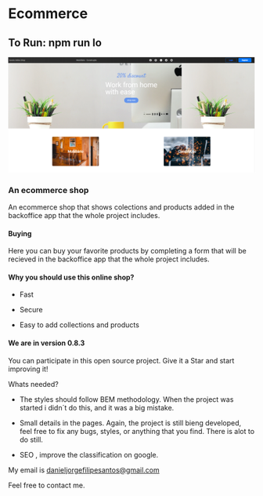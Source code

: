 # Ecommerce

## To Run: npm run lo

![alt text](https://github.com/danijorgesantos/ecommerce/blob/master/main.PNG?raw=true)


### An ecommerce shop

An ecommerce shop that shows colections and products added in the backoffice app that the whole project includes.

#### Buying 

Here you can buy your favorite products by completing a form that will be recieved in the backoffice app that the whole project includes.

#### Why you should use this online shop?

- Fast

- Secure

- Easy to add collections and products

#### We are in version 0.8.3

You can participate in this open source project. Give it a Star and start improving it!

Whats needed?

- The styles should follow BEM methodology. When the project was started i didn´t do this, and it was a big mistake.

- Small details in the pages. Again, the project is still bieng developed, feel free to fix any bugs, styles, or anything that you find. There is alot to do still.

- SEO , improve the classification on google.

My email is danieljorgefilipesantos@gmail.com

Feel free to contact me.


